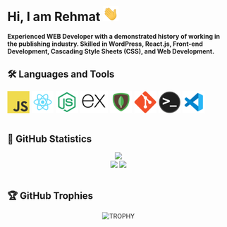 <h1>
Hi, I am Rehmat
<img src="./gifs//wave.gif" width="35">
</h1>
<b>  
 Experienced WEB Developer with a demonstrated history of working in the publishing industry. Skilled in WordPress, React.js, Front-end Development, Cascading Style Sheets (CSS), and Web Development.
</b>

<h2>🛠 <b>Languages and Tools</b></h2>
<div style="display:flex;gap:5px;">
  <img src="./icons/javascript.png" height='50px'>
  
  
  <img src="./icons/react.png" height='50px'>
  <img src="./icons/nodejs.svg" height='50px'>
  <img src="./icons/expressjs.svg"height='50px'>
  <img src="./icons/mongodb.svg" height='50px'>
  <img src="./icons/git.svg" height='50px'>
  <img src="./icons/terminal.png" height='50px'>
 
  <img src="./icons/vs.svg" height='50px'>
  
</div>
<br />

<h2>🚀 <b>GitHub Statistics</b></h2>

<div align="center">
  <img src="https://github-profile-summary-cards.vercel.app/api/cards/profile-details?username=rjgohar&count_private=true&theme=dracula"/>
  <div align="center">
    <img src="https://github-readme-stats-eight-theta.vercel.app/api?username=rjgohar&show_icons=true&include_all_commits=true&count_private=true&hide_border=true&theme=dracula" height="200rem"/>
    <img src ="https://github-readme-stats.vercel.app/api/top-langs/?username=rjgohar&hide_progress=true&langs_count=12&hide_border=true&theme=dracula" height="200rem"/>
  </div>
</div>
<br />

<!--- trophy (start) -->
<h2>🏆 <b>GitHub Trophies</b></h2>
<div align="center">
  <picture>
    <!-- Source for tablets with a width between 0 and 1024px -->
    <source srcset="https://github-profile-trophy.vercel.app/?username=rjgohar&row=2&column=4&margin-h=15&margin-w=5&theme=dracula"
            media="(max-width: 1024px)">
    <!-- Source for desktop devices with a width of 1025px or more -->
    <source srcset="https://github-profile-trophy.vercel.app/?username=rjgohar&row=1&column=7&margin-h=15&margin-w=5&theme=dracula"
            media="(min-width: 1025px)">
    <!-- Fallback image if the browser doesn't support the <picture> element -->
    <img src="https://github-profile-trophy.vercel.app/?username=rjgohar&row=1&column=7&margin-h=15&margin-w=5&theme=dracula"
          alt="TROPHY">
  </picture>
</div>
<br />
